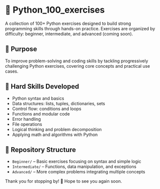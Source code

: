 # 🐍 Python_100_exercises

A collection of 100+ Python exercises designed to build strong programming skills through hands-on practice. Exercises are organized by difficulty: beginner, intermediate, and advanced (coming soon).

## 🎯 Purpose

To improve problem-solving and coding skills by tackling progressively challenging Python exercises, covering core concepts and practical use cases.

## 🧠 Hard Skills Developed

- Python syntax and basics  
- Data structures: lists, tuples, dictionaries, sets  
- Control flow: conditions and loops  
- Functions and modular code  
- Error handling  
- File operations  
- Logical thinking and problem decomposition  
- Applying math and algorithms with Python

## 📂 Repository Structure

- `Beginner/` – Basic exercises focusing on syntax and simple logic  
- `Intermediate/` – Functions, data manipulation, and exceptions  
- `Advanced/` – More complex problems integrating multiple concepts 

Thank you for stopping by! 🚀 Hope to see you again soon.
